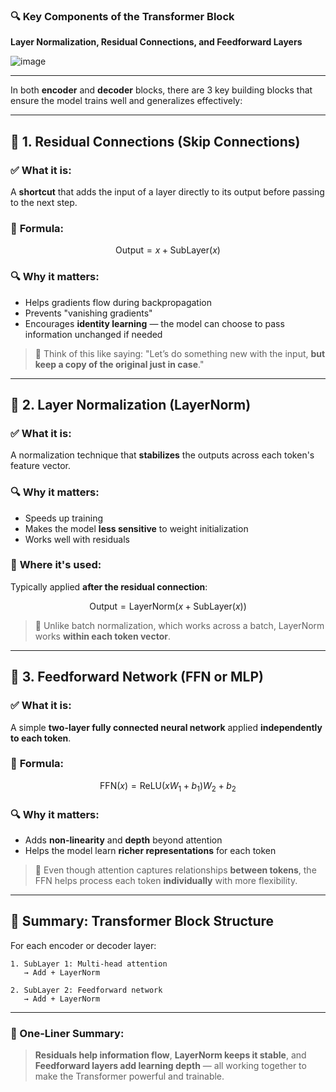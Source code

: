 ### 🔍 **Key Components of the Transformer Block**

**Layer Normalization, Residual Connections, and Feedforward Layers**

![image](https://github.com/user-attachments/assets/46d0a32a-7577-4987-a825-b4f65c2be19d)

---

In both **encoder** and **decoder** blocks, there are 3 key building blocks that ensure the model trains well and generalizes effectively:

---

## 🧱 1. Residual Connections (Skip Connections)

### ✅ **What it is:**

A **shortcut** that adds the input of a layer directly to its output before passing to the next step.

### 📐 **Formula:**

$$
\text{Output} = x + \text{SubLayer}(x)
$$

### 🔍 **Why it matters:**

* Helps gradients flow during backpropagation
* Prevents "vanishing gradients"
* Encourages **identity learning** — the model can choose to pass information unchanged if needed

> 📘 Think of this like saying: "Let’s do something new with the input, **but keep a copy of the original just in case**."

---

## 🧪 2. Layer Normalization (LayerNorm)

### ✅ **What it is:**

A normalization technique that **stabilizes** the outputs across each token's feature vector.

### 🔍 **Why it matters:**

* Speeds up training
* Makes the model **less sensitive** to weight initialization
* Works well with residuals

### 📐 **Where it's used:**

Typically applied **after the residual connection**:

$$
\text{Output} = \text{LayerNorm}(x + \text{SubLayer}(x))
$$

> 🧠 Unlike batch normalization, which works across a batch, LayerNorm works **within each token vector**.

---

## 🔁 3. Feedforward Network (FFN or MLP)

### ✅ **What it is:**

A simple **two-layer fully connected neural network** applied **independently to each token**.

### 📐 **Formula:**

$$
\text{FFN}(x) = \text{ReLU}(xW_1 + b_1)W_2 + b_2
$$

### 🔍 **Why it matters:**

* Adds **non-linearity** and **depth** beyond attention
* Helps the model learn **richer representations** for each token

> 📘 Even though attention captures relationships **between tokens**, the FFN helps process each token **individually** with more flexibility.

---

## 🧱 Summary: Transformer Block Structure

For each encoder or decoder layer:

```
1. SubLayer 1: Multi-head attention
   → Add + LayerNorm

2. SubLayer 2: Feedforward network
   → Add + LayerNorm
```

---

### 🧠 One-Liner Summary:

> **Residuals help information flow**, **LayerNorm keeps it stable**, and **Feedforward layers add learning depth** — all working together to make the Transformer powerful and trainable.
